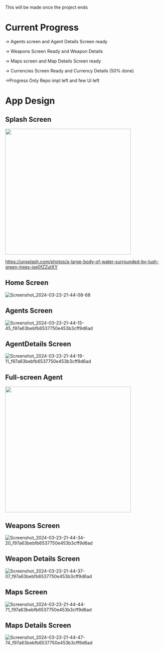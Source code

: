 This will be made once the project ends 

# Current Progress
-> Agents screen and Agent Details Screen ready


-> Weapons Screen Ready and Weapon Details 


-> Maps screen and Map Details Screen ready


-> Currencies Screen Ready and Currency Details (50% done)


->Progress Only Repo impl left and few Ui left

# App Design

## Splash Screen 

<img src ="https://github.com/jasi381/ValoIntel/assets/60892009/9f22849e-f045-4803-87c6-3e20d32af716/Screenshot_2024-03-23-21-43-59-51_f97a63bebfb6537750e453b3cff9d6ad.png" width ="400" >

https://unsplash.com/photos/a-large-body-of-water-surrounded-by-lush-green-trees-jse0fZZutXY

## Home Screen
![Screenshot_2024-03-23-21-44-08-68](https://github.com/jasi381/ValoIntel/assets/60892009/5629aece-c96d-46f9-844a-b1824816f89f)



## Agents Screen

![Screenshot_2024-03-23-21-44-15-45_f97a63bebfb6537750e453b3cff9d6ad](https://github.com/jasi381/ValoIntel/assets/60892009/fef09dd3-cfae-4020-a175-5dc5d65b313f)



## AgentDetails Screen

![Screenshot_2024-03-23-21-44-19-11_f97a63bebfb6537750e453b3cff9d6ad](https://github.com/jasi381/ValoIntel/assets/60892009/50595111-421d-4def-a32b-59aaa0e5413d)


## Full-screen Agent

<img src="https://github.com/jasi381/ValoIntel/assets/60892009/01992a7f-d39e-49f8-bc21-bb7913589166/Screenshot_2024-03-23-21-44-25-09_f97a63bebfb6537750e453b3cff9d6ad.png" width="400">



## Weapons Screen

![Screenshot_2024-03-23-21-44-34-20_f97a63bebfb6537750e453b3cff9d6ad](https://github.com/jasi381/ValoIntel/assets/60892009/761293e6-9a6e-41ba-a842-00e85af72d0d)


## Weapon Details Screen

![Screenshot_2024-03-23-21-44-37-07_f97a63bebfb6537750e453b3cff9d6ad](https://github.com/jasi381/ValoIntel/assets/60892009/e7b91b8c-44e2-4ea0-8e03-add0fb4fa838)


## Maps Screen

![Screenshot_2024-03-23-21-44-44-71_f97a63bebfb6537750e453b3cff9d6ad](https://github.com/jasi381/ValoIntel/assets/60892009/49869685-f9b2-4691-b178-41282291990f)


## Maps Details Screen

![Screenshot_2024-03-23-21-44-47-74_f97a63bebfb6537750e453b3cff9d6ad](https://github.com/jasi381/ValoIntel/assets/60892009/076f5a62-97d9-4a1f-9c62-86cd6658541e)
